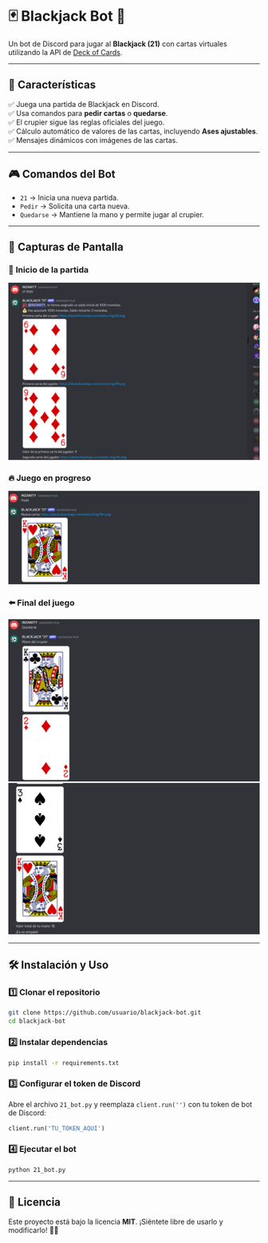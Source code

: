 # 🃏 Blackjack Bot 🎰

Un bot de Discord para jugar al **Blackjack (21)** con cartas virtuales utilizando la API de [Deck of Cards](https://www.deckofcardsapi.com/).

---

## 🚀 **Características**
✅ Juega una partida de Blackjack en Discord.  
✅ Usa comandos para **pedir cartas** o **quedarse**.  
✅ El crupier sigue las reglas oficiales del juego.  
✅ Cálculo automático de valores de las cartas, incluyendo **Ases ajustables**.  
✅ Mensajes dinámicos con imágenes de las cartas.  

---

## 🎮 **Comandos del Bot**

- `21` → Inicia una nueva partida.
- `Pedir` → Solicita una carta nueva.
- `Quedarse` → Mantiene la mano y permite jugar al crupier.

---

## 📸 **Capturas de Pantalla**

### 🎴 **Inicio de la partida**
<p align="center">
  <img src="./assets/inicio.png" alt="Inicio del juego">
</p>

### 🔥 **Juego en progreso**
<p align="center">
  <img src="./assets/juego.png" alt="Juego en progreso">
</p>

### ⬅️ **Final del juego**
<p align="center">
  <img src="./assets/parte1.png" alt="Juego en progreso">
  <img src="./assets/parte2.png" alt="Juego en progreso">
</p>

---

## 🛠 **Instalación y Uso**

### 1️⃣ **Clonar el repositorio**  
```sh
git clone https://github.com/usuario/blackjack-bot.git
cd blackjack-bot
```

### 2️⃣ **Instalar dependencias**  
```sh
pip install -r requirements.txt
```

### 3️⃣ **Configurar el token de Discord**  
Abre el archivo `21_bot.py` y reemplaza `client.run('')` con tu token de bot de Discord:
```python
client.run('TU_TOKEN_AQUI')
```

### 4️⃣ **Ejecutar el bot**  
```sh
python 21_bot.py
```

---

## 📝 **Licencia**
Este proyecto está bajo la licencia **MIT**. ¡Siéntete libre de usarlo y modificarlo! 🎲✨

